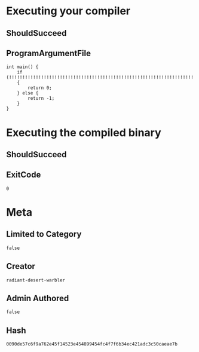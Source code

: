 # Executing your compiler

## ShouldSucceed

## ProgramArgumentFile

```
int main() {
    if (!!!!!!!!!!!!!!!!!!!!!!!!!!!!!!!!!!!!!!!!!!!!!!!!!!!!!!!!!!!!!!!!!!!!!!!!!!!!!!!!!!!!!!!!!!!!!!!!!!!!!!!!!!!!!!!!!!!!!!!!!!!!!!!!!!!!!!!!!!!!!!!!!!!!!!!!!!!!!!!!!!!!!!!!!!!!!!!!!!!!!!!!!!!!!!!!!!!!!!!!!!!!!!!!!!!!!!!!!!!!!!!!!!!!!!!!!!!!!!!!!!!!!!!!!!!!!!!!!!!!!!!!!!!!!!!!!!!!!!!!!!!!!!!!!!!!!!!!!!!!!!!!!!!!!!!!!!!!!!!!!!!!!!!!!!!!!!!!!!!!!!!!!!!!!!!!!!!!!!!!!!!!!!!!!!!!!!!!!!!!!!!!!!!!!!!!!!!!!!!!!!!!!!!!!!!!!!!!!!!!!!!!!!!!!!!!!!!!!!!!!!!!!!!!!!!!!!!!!!!!!!!!!!!!!!!!!!!!!!!!!!!!!!!!!!!!!!!!!!!!!!!!!!!!!!!!!!!!!!!!!!!!!!!!!!!!!!!!!!!!!!!!!!!!!!!!!!!!!!!!!!!!!!!!!!!!!!!!!!!!!!!!!!!!!!!!!!!!!!!!!!!!!!!!!!!!!!!!!!!!!!!!!!!!!!!!!!!!!!!!!!!!!!!!!!!!!!!!!!!!!!!!!!!!!!!!!!!!!!!!!!!!!!!!!!!!!!!!!!!!!!!!!!!!!!!!!!!!!!!!!!!!!!!!!!!!!!!!!!!!!!!!!!!!!!!!!!!!!!!!!!!!!!!!!!!!!!!!!!!!!!!!!!!!!!!!!!!!!!!!!!!!!!!!!!!!!!!!!!!!!!!!!!!!!!!!!!!!!!!!!!!!!!!!!!!!!!!!!!!!!!!!!!!!!!!!!!!!!!!!!!!!!!!!!!!!!!!!!!!!!!!!!!!!!!!!!!!!!!!!!!!!!!!!!!!!!!!!!!!!!!!!!!!!!!!!!!!!!!!!!!!!!!!!!!!!!!!!!!!!!!!!!!!!!!!!!!!!!!!!true)
    {
        return 0;
    } else {
        return -1;
    }
}
```

# Executing the compiled binary

## ShouldSucceed

## ExitCode

```
0
```

# Meta

## Limited to Category

```
false
```

## Creator

```
radiant-desert-warbler
```

## Admin Authored

```
false
```

## Hash

```
0090de57c6f9a762e45f14523e454899454fc4f7f6b34ec421adc3c50caeae7b
```
